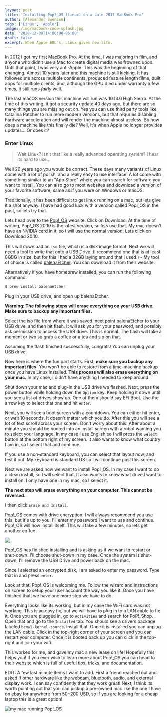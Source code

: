 ```yaml
---
layout: post
title: 'Installing Pop!_OS (Linux) on a Late 2011 MacBook Pro'
author: [Alexander Swensen]
tags: ['Linux', 'Apple']
image: /img/macbook-code-splash.jpg
date: '2020-12-09T14:00:00-05:00'
draft: false
excerpt: When Apple EOL's, Linux gives new life.
---
```


In 2012 I got my first MacBook Pro. At the time, I was majoring in film, and anyone who didn't use a Mac to create digital media was frowned upon. Until that point, I was very anti-Apple. This was the beginning of that changing. Almost 10 years later and this machine is still kicking. It has followed me across multiple continents, produced feature length films, built apps for multiple clients, and, although the GPU died under warranty a few times, it still runs _fairly_ well.

The last macOS version this machine will run was 10.13.6 High Sierra. At the time of this writing, it got a security update 40 days ago, but there are so many things you are missing out on. Yes you can use third party tools like Catalina Patcher to run more modern versions, but that requries disabling hardware acceleration and will render the machine almost useless. So how does a machine like this finally die? Well, it's when Apple no longer provides updates...
Or does it?

### Enter Linux

> Wait Linux? Isn't that like a really advanced operating system? I hear its hard to use...

Well 20 years ago you would be correct. These days many variants of Linux come with a lot of polish, and a really easy to use interface. A lot come with something similar to an "App Store" where you can search for software you want to install. You can also go to most websites and download a version of your favorite software, same as if you were on Windows or macOS.

Traditionally, it has been difficult to get linux running on a mac, but lets give it a shot anyway. I have had good luck with a version called Pop!\_OS in the past, so lets try that.

Lets head over to the [Pop!\_OS](https://pop.system76.com/) website. Click on Download. At the time of writing, Pop!\_OS 20.10 is the latest version, so lets use that. My mac doesn't have an NVIDIA card in it, so I will use the normal version. Lets click on Download 20.10.

This will download an `iso` file, which is a disk image format. Next we will need a tool to write that onto a USB Drive. (I recommend one that is at least 8GBG in size, but for this I had a 32GB laying around that I used.) - My tool of choice is called [balenaEtcher](https://www.balena.io/etcher/). You can download it from their website.

Alternatively if you have homebrew installed, you can run the following command.

```sh
$ brew install balenaetcher
```

Plug in your USB drive, and open up balenaEtcher.

**Warning: The following steps will erase everything on your USB drive. Make sure to backup any important files.**

Select the iso file from where it was saved. next point balenaEtcher to your USB drive, and then hit flash. It will ask you for your password, and possibly ask permission to access the USB drive. This is normal. The flash will take a moment or two so grab a coffee or a tea and sip on that.

Assuming the flash finished successfully, congrats! You can unplug your USB drive.

Now here is where the fun part starts. First, **make sure you backup any important files.** You won't be able to restore from a time-machine backup once you have Linux installed. **This process will also erase everything on your mac.** In my case, I didn't have anything I needed to keep around.

Shut down your mac and plug-in the USB drive we flashed. Next, press the power button while holding down the `Option` key. Keep holding it down until you see a list of drives show up. One of them should say EFI Boot. Use the arrow key to select that one and hit `enter`.

Next, you will see a boot screen with a countdown. You can either hit enter, or wait 10 seconds. It doesn't matter which you do. After this you will see a lot of text scroll across your screen. Don't worry about this. After about a minute you should be booted into an install screen with a robot wanting you to select your language. In my case I use English so I will press the `Select` button at the bottom right of my screen. It also wants to know what country I am in, so I select that and continue.

If you use a non-standard keyboard, you can select that layout now, and test it out. My keyboard is standard US so I will continue past this screen.

Next we are asked how we want to install Pop!\_OS. In my case I want to do a clean install, so I will select that. It also wants to know what drive I want to install on. I only have one in my mac, so I select it.

**The next step will erase everything on your computer. This cannot be reversed.**

I then click `Erase and Install`.

Pop!\_OS comes with drive encryption. I will always recommend you use this, but it's up to you. I'll enter my password I want to use and continue. Pop!\_OS will now install itself. This will take a few minutes, so lets get another coffee.

![](https://media.giphy.com/media/Kuk1DnNCOsBlm/giphy.gif)

Pop!\_OS has finished installing and is asking us if we want to restart or shut-down. I'll choose shut-down in my case. Once the system is shut-down, I'll remove the USB Drive and power back on the mac.

Since I selected an encrypted disk, I am asked to enter my password. Type that in and press `enter`.

Look at that! Pop!\_OS is welcoming me. Follow the wizard and instructions on screen to setup your user account the way you like it. Once you have finished that, we have one more step we have to do.

Everything looks like its working, but in my case the WiFi card was not working. This is an easy fix, but we will have to plug in to a LAN cable to fix it. Once you are plugged in, go to `Activities` and search for PoP!\_Shop. Open that and go to the `Installed` tab. You should see a drivers package labeled `bcmwl-kernel-source`. Install that. Once it is installed you can unplug the LAN cable. Click in the top-right corner of your screen and you can restart your computer. Once it is booted back up you can click in the top-right and join your wifi.

This worked for me, and gave my mac a new lease on life! Hopefully this helps you! If you ever wish to learn more about Pop!\_OS you can head to their [website](https://pop.system76.com/) which is full of useful tips, tricks, and documentation.

EDIT: A few last minute items I want to add. First a friend reached out and asked if other hardware like the webcam, bluetooth, audio, and external display work. I can say confidently that they work great! Next, I think its worth pointing out that you can pickup a pre-owned mac like the one I have on [ebay](https://www.ebay.com/sch/i.html?_from=R40&_trksid=p2380057.m570.l1313&_nkw=2011+macbook+pro&_sacat=0) for anywhere from $50-$200 USD, so if you are looking for a cheap laptop this is a great option!

![my mac running Pop!_OS](/img/late-2011-mbp.jpg)
